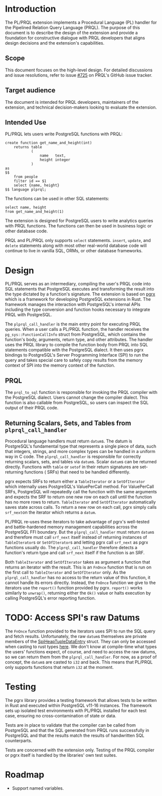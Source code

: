 # Introduction

The PL/PRQL extension implements a Procedural Language (PL) handler for the Pipelined Relation Query Language (PRQL).
The purpose of this document is to describe the design of the extension and provide a foundation for constructive
dialogue with PRQL developers that aligns design decisions and the extension's capabilities.

## Scope

This document focuses on the high-level design. For detailed discussions and issue resolutions, refer to
issue [#725](https://github.com/PRQL/prql/issues/725) on PRQL's GitHub issue tracker.

## Target audience

The document is intended for PRQL developers, maintainers of the extension, and technical decision-makers looking to
evaluate the extension.

## Intended Use

PL/PRQL lets users write PostgreSQL functions with PRQL:

```postgresql
create function get_name_and_height(int)
    returns table
            (
                name   text,
                height integer
            )
as
$$
    from people
    filter id == $1
    select {name, height}
$$ language plprql;
```

The functions can be used in other SQL statements:

```postgresql
select name, height
from get_name_and_height(1)
```

The extension is designed for PostgreSQL users to write analytics queries with PRQL functions. The functions can then be
used in business logic or other database code.

PRQL and PL/PRQL only supports `select` statements. `insert`, `update`, and `delete` statements along with most other
real-world database code will continue to live in vanilla SQL, ORMs, or other database frameworks.

# Design

PL/PRQL serves as an intermediary, compiling the user's PRQL code into SQL statements that PostgreSQL executes and
transforming the result into the type dictated by a function's signature. The extension is based
on [pgrx](https://github.com/pgcentralfoundation/pgrx) which is a framework for developing PostgreSQL extensions in
Rust. The framework manages the interaction with PostgreSQL's internal APIs including the type conversion and function
hooks necessary to integrate PRQL with PostgreSQL.

The `plprql_call_handler` is the main entry point for executing PRQL queries. When a user calls a PL/PRQL function, the
handler receives the `pg_sys::FunctionCallInfo` struct from PostgreSQL, which contains the function's body, arguments,
return type, and other attributes. The handler uses the PRQL library to compile the function body from PRQL into SQL
statements compatible with the PostgreSQL dialect. It then uses pgrx bindings to PostgreSQL's Server Programming
Interface (SPI) to run the query and takes special care to safely copy results from the memory context of SPI into the
memory context of the function.

## PRQL

The `prql_to_sql` function is responsible for invoking the PRQL compiler with the PostgreSQL dialect. Users cannot
change the compiler dialect. This function is also callable from PostgreSQL, so users can inspect the SQL output of
their PRQL code.

## Returning Scalars, Sets, and Tables from `plprql_call_handler`

Procedural language handlers must return `datum`s. The datum is PostgreSQL's fundamental type that represents a single
piece of data, such that integers, strings, and more complex types can be handled in a uniform way in C code.
The `plprql_call_handler` is responsible for correctly returning scalars, sets, and tables via `datum`s. Scalar `datum`s
can be returned directly. Functions with `table` or `setof` in their return signatures are set-returning functions (
SRFs) that need to be handled differently.

pgrx expects SRFs to return either a `TableIterator` or a `SetOfIterator` which internally uses PostgreSQL's
ValuePerCall method. For ValuePerCall SRFs, PostgreSQL will repeatedly call the function with the same arguments and
expects the SRF to return one new row on each call until the function has no more rows to return. `TableIterator`
and `SetOfIterator` automatically saves state across calls. To return a new row on each call, pgrx simply
calls `srf_next`on the iterator which returns a `datum`.

PL/PRQL re-uses these iterators to take advantage of pgrx's well-tested and battle-hardened memory management
capabilities across the PostgreSQL FFI boundary. But the `plprql_call_handler` must return `datum`s and therefore must
call `srf_next` itself instead of returning instances of `TableIterator`s or `SetOfIterator`s and letting pgrx
call `srf_next` as pgrx functions usually do. The `plprql_call_handler` therefore detects a function's return type and
call `srf_next` itself if the function is an SRF.

Both `TableIterator` and `SetOfIterator` takes as argument a function that returns an iterator with the result. This is
an `FnOnce` function that is run on the first call to `TableIterator` and `SetOfIterator` only. As
the `plprql_call_handler` has no access to the return value of this function, it cannot handle its errors directly.
Instead, the `FnOnce` function we give to the iterators use the `report()` function provided by pgrx. `report()` works
similarly to `unwrap()`, returning either the `Ok()` value or halts execution by calling PostgreSQL's error reporting
function.

# TODO: Access SPI's raw Datums

The `FnOnce` function provided to the iterators uses SPI to run the SQL query and fetch results. Unfortunately, the
raw `datum`s themselves are private members of
the [SpiHeapTupleDataEntry](https://github.com/pgcentralfoundation/pgrx/blob/564d7365c37b54938d3ab23a01c7d2d1d22bc221/pgrx/src/spi/tuple.rs#L302)
struct. They can only be accessed when casting to rust
types [here](https://github.com/pgcentralfoundation/pgrx/blob/564d7365c37b54938d3ab23a01c7d2d1d22bc221/pgrx/src/spi/tuple.rs#L467).
We don't know at compile-time what types the users' functions expect, of course, and need to access the raw datums, so
we can return them from the `plprql_call_handler`. For now, as a proof of concept, the `datum`s are casted to `i32` and
back. This means that PL/PRQL only supports functions that return `i32` at the moment.

# Testing

The pgrx library provides a testing framework that allows tests to be written in Rust and executed within PostgreSQL
v11-16 instances. The framework sets up isolated test environments with PL/PRQL installed for each test case, ensuring
no cross-contamination of state or data.

Tests are in place to validate that the compiler can be called from PostgreSQL and that the SQL generated from PRQL runs
successfully in PostgreSQL and that the results match the results of handwritten SQL counterparts.

Tests are concerned with the extension only. Testing of the PRQL compiler or pgrx itself is handled by the libraries'
own test suites.

# Roadmap

- Support named variables.
